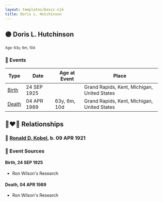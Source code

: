 ```yaml
---
layout: templates/basic.njk
title: Doris L. Hutchinson
---
```

## 🟣 Doris L. Hutchinson
<small>Age: 63y, 6m, 10d</small>

### 📆 Events

Type | Date | Age at Event | Place
------ | ------ | ------ | ------
[Birth](#event-event-3) | 24 SEP 1925 |  | Grand Rapids, Kent, Michigan, United States
[Death](#event-event-4) | 04 APR 1989 | 63y, 6m, 10d | Grand Rapids, Kent, Michigan, United States

## 👩‍❤️‍👨 Relationships

### 🔵 [Ronald D. Kobel](/people/4/42573952), b. 09 APR 1921

### 📰 Event Sources

#### <a id="event-event-3"></a> Birth, 24 SEP 1925
* Ron Wilson's Research

#### <a id="event-event-4"></a> Death, 04 APR 1989
* Ron Wilson's Research